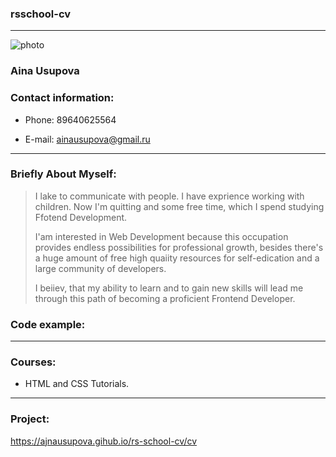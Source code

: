 ### rsschool-cv
___
<image src="/images/picture.jpg" alt="photo">
  
### Aina Usupova

### Contact information:

* Phone: 89640625564

* E-mail: ainausupova@gmail.ru

___
### Briefly About Myself:

> I lake to communicate with people. I have exprience working with children. Now I'm quitting and some free time, which I spend studying Ffotend Development.
>
> I'am interested in Web Development because this occupation provides endless possibilities for professional growth,
> besides there's a huge amount of free high quaiity resources for self-edication and a large community of developers.
>
> I beiiev, that my ability to learn and to gain new skills will lead me through this path of becoming a proficient Frontend Developer.

### Code example:



___

### Courses:

* HTML and CSS Tutorials.

___

### Project:

https://ajnausupova.gihub.io/rs-school-cv/cv
